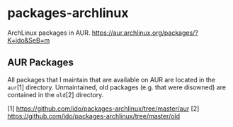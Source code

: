 packages-archlinux
==================

ArchLinux packages in AUR.
https://aur.archlinux.org/packages/?K=ido&SeB=m

AUR Packages
------------

All packages that I maintain that are available on AUR are located in the
`aur`[1] directory.  Unmaintained, old packages (e.g. that were disowned) are
contained in the `old`[2] directory.

[1] https://github.com/ido/packages-archlinux/tree/master/aur
[2] https://github.com/ido/packages-archlinux/tree/master/old
